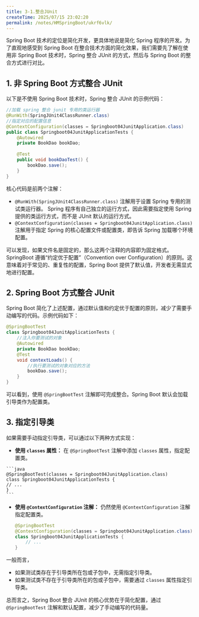 ```yaml
---
title: 3-1.整合JUnit
createTime: 2025/07/15 23:02:20
permalink: /notes/HMSpringBoot/ukrf6vlk/
---
```

Spring Boot 技术的定位是简化开发，更具体地说是简化 Spring 程序的开发。为了直观地感受到 Spring Boot 在整合技术方面的简化效果，我们需要先了解在使用非 Spring Boot 技术时，Spring 整合 JUnit 的方式，然后与 Spring Boot 的整合方式进行对比。

## **1. 非 Spring Boot 方式整合 JUnit**

以下是不使用 Spring Boot 技术时，Spring 整合 JUnit 的示例代码：

```java
//加载 spring 整合 junit 专用的类运行器
@RunWith(SpringJUnit4ClassRunner.class)
//指定对应的配置信息
@ContextConfiguration(classes = Springboot04JunitApplication.class)  
public class Springboot04JunitApplicationTests {  
    @Autowired  
    private BookDao bookDao;  
  
    @Test  
    public void bookDaoTest() {  
        bookDao.save();  
    }  
}
```

核心代码是前两个注解：

- `@RunWith(SpringJUnit4ClassRunner.class)` 注解用于设置 Spring 专用的测试类运行器。
	Spring 程序有自己独立的运行方式，因此需要指定使用 Spring 提供的类运行方式，而不是 JUnit 默认的运行方式。
- `@ContextConfiguration(classes = Springboot04JunitApplication.class)` 注解用于指定 Spring 的核心配置文件或配置类，即告诉 Spring 加载哪个环境配置。

可以发现，如果文件名是固定的，那么这两个注释的内容即为固定格式。SpringBoot 遵循“约定优于配置”（Convention over Configuration）的原则。这意味着对于常见的、重复性的配置，Spring Boot 提供了默认值，开发者无需显式地进行配置。

## **2. Spring Boot 方式整合 JUnit**

Spring Boot 简化了上述配置，通过默认值和约定优于配置的原则，减少了需要手动编写的代码。示例代码如下：

```java
@SpringBootTest
class Springboot04JunitApplicationTests {
    //注入你要测试的对象
    @Autowired
    private BookDao bookDao;
    @Test
    void contextLoads() {
        //执行要测试的对象对应的方法
        bookDao.save();
    }
}
```

可以看到，使用 `@SpringBootTest` 注解即可完成整合。Spring Boot 默认会加载引导类作为配置类。

## **3. 指定引导类**

如果需要手动指定引导类，可以通过以下两种方式实现：

*    **使用 `classes` 属性：** 在 `@SpringBootTest` 注解中添加 `classes` 属性，指定配置类。

	```java
	@SpringBootTest(classes = Springboot04JunitApplication.class)
	class Springboot04JunitApplicationTests {
	// ...
	}
	```

*   **使用 `@ContextConfiguration` 注解：** 仍然使用 `@ContextConfiguration` 注解指定配置类。
	```java
	@SpringBootTest
	@ContextConfiguration(classes = Springboot04JunitApplication.class)
	class Springboot04JunitApplicationTests {
		// ...
	}
	```

一般而言，

* 如果测试类存在于引导类所在包或子包中，无需指定引导类。
* 如果测试类不存在于引导类所在的包或子包中，需要通过 `classes` 属性指定引导类。

总而言之，Spring Boot 整合 JUnit 的核心优势在于简化配置，通过 `@SpringBootTest` 注解和默认配置，减少了手动编写的代码量。
